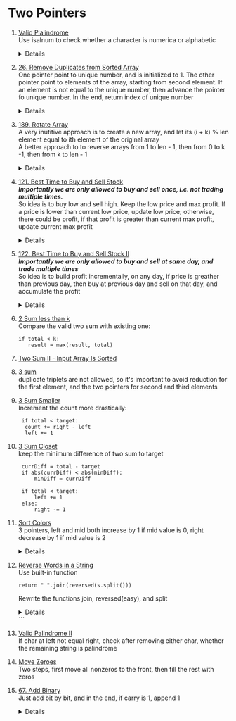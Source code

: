 # Two Pointers
1. [Valid Plalindrome](https://leetcode.com/problems/valid-palindrome)  
   Use isalnum to check whether a character is numerica or alphabetic  
   <details>

   ```python
    def isPalindrome(self, s: str) -> bool:
        left = 0
        right = len(s) - 1
        while left < right:
            while left < right and not s[left].isalnum():
                left += 1

            while left < right and not s[right].isalnum():
                right -= 1

            if s[left].upper() == s[right].upper():
                left += 1
                right -= 1
            else:
                return False

        return True
   ```
   </details>

1. [26. Remove Duplicates from Sorted Array](https://leetcode.com/problems/remove-duplicates-from-sorted-array/)  
   One pointer point to unique number, and is initialized to 1. The other pointer point to elements of the array, starting from second element. If an element is not equal to the unique number, then advance the pointer fo unique number. In the end, return index of unique number  
   <details>

   ```python
    def removeDuplicates(self, nums: List[int]) -> int:
        uniqueNumIdx = 1
        for i in range(1, len(nums)):
            if nums[i] != nums[i - 1]:
                nums[uniqueNumIdx] = nums[i]
                uniqueNumIdx += 1
        
        return uniqueNumIdx
   ```
   </details>

1. [189. Rotate Array](https://leetcode.com/problems/rotate-array)  
   A very inutitive approach is to create a new array, and let its (i + k) % len element equal to ith element of the original array  
   A better approach to to reverse arrays from 1 to len - 1, then from 0 to k -1, then from k to len - 1
   <details>

   ```python
    def rotate(self, nums, k):
        numsCount = len(nums)
        result = [0] * numsCount
        for i in range(numsCount):
            result[(i + k) % numsCount] = nums[i]

        for i in range(numsCount):
            nums[i]  = result[i]
   ```

   ```python
    def rotate(self, nums: List[int], k: int) -> None:
        def reverse(nums, start, end):
            left = start
            right = end
            while left < right:
                nums[left], nums[right] = nums[right], nums[left]
                left += 1
                right -= 1
        k %= len(nums)
        reverse(nums, 0, len(nums) - 1)
        reverse(nums, 0, k - 1)
        reverse(nums, k, len(nums) - 1)
   ```
   </details>
   
1. [121. Best Time to Buy and Sell Stock](https://leetcode.com/problems/best-time-to-buy-and-sell-stock)  
   ***Importantly we are only allowed to buy and sell once, i.e. not trading multiple times.***     
   So idea is to buy low and sell high. Keep the low price and max profit. If a price is lower than current low price, update low price; otherwise, there could be profit, if that profit    is greater than current max profit, update current max profit
   <details>

   ```python
        result = 0
        lowPrice = prices[0]
        for i in range(1, len(prices)):
            if prices[i] < lowPrice:
                lowPrice = prices[i]
            else:
                result = max(result, prices[i] - lowPrice)

        return result
   ```
   </details>
1. [122. Best Time to Buy and Sell Stock II](https://leetcode.com/problems/best-time-to-buy-and-sell-stock-i)  
   ***Importantly we are only allowed to buy and sell at same day, and trade multiple times***       
   So idea is to build profit incrementally, on any day, if price is greather than previous day, then buy at previous day and sell on that day, and accumulate the profit
   <details>

   ```python
    def maxProfit(self, prices: List[int]) -> int:
        result = 0
        for i in range(1, len(prices)):
            potentialProfit = prices[i] - prices[i - 1]
            if potentialProfit > 0:
                result += potentialProfit

        return result
   ```
   </details>
1. [2 Sum less than k](https://leetcode.com/problems/two-sum-less-than-k)  
   Compare the valid two sum with existing one:
   ```
   if total < k:
      result = max(result, total)
   ```
1. [Two Sum II - Input Array Is Sorted](https://leetcode.com/problems/two-sum-ii-input-array-is-sorted)  
1. [3 sum](https://leetcode.com/problems/3sum)  
   duplicate triplets are not allowed, so it's important to avoid reduction for the first element, and the two pointers for second and third elements
1. [3 Sum Smaller](https://leetcode.com/problems/3sum-smaller)  
   Increment the count more drastically:
   ```
    if total < target:
     count += right - left
     left += 1
   ```
1. [3 Sum Closet](https://leetcode.com/problems/3sum-closes)  
   keep the minimum difference of two sum to target
   ```
    currDiff = total - target
    if abs(currDiff) < abs(minDiff):
        minDiff = currDiff

    if total < target:
        left += 1
    else:
        right -= 1
   ```
1. [Sort Colors](https://leetcode.com/problems/sort-colors)  
   3 pointers, left and mid both increase by 1 if mid value is 0, right decrease by 1 if mid value is 2    
   <details>
         ```python
          def sortColors(self, nums: List[int]) -> None:
              red = 0
              white = 0
              blue = len(nums) - 1
              while white <= blue:
                  if nums[white] == 0:
                      nums[red], nums[white] = nums[white], nums[red]
                      red += 1
                      white += 1
                  elif nums[white] == 1:
                      white += 1
                  else:
                      nums[white], nums[blue] = nums[blue], nums[white]
                      blue -= 1
         ```
   </details>

1. [Reverse Words in a String](https://leetcode.com/problems/reverse-words-in-a-string)  
   Use built-in function
   ```
   return " ".join(reversed(s.split()))
   ```
   Rewrite the functions join, reversed(easy), and split
   <details>

      ```python
          def join(self, words):
           result = ""
           for i, word in enumerate(words):
               result += (" " if i > 0 else "") + word
           return result
      
              
          def split(self, s):
              words = []
              currWord = ""
              for c in s:
                  if c != " ":
                      currWord += c
                  elif currWord:
                      words.append(currWord)
                      currWord = ""
              
              if currWord:
                  words.append(currWord)
      
              return words
      ```
   </details>
   ```
1. [Valid Palindrome II](https://leetcode.com/problems/valid-palindrome-ii)   
   If char at left not equal right, check after removing either char, whether the remaining string is palindrome
1. [Move Zeroes](https://leetcode.com/problems/move-zeroes)  
   Two steps, first move all nonzeros to the front, then fill the rest with zeros
1. [67. Add Binary](https://leetcode.com/problems/add-binary)    
   Just add bit by bit, and in the end, if carry is 1, append 1       
   <details>
      
      ```python
       def addBinary(self, a: str, b: str) -> str:
           carry = 0
           result = deque()
           i = len(a) - 1
           j = len(b) - 1
           while i >= 0 or j >= 0:
               digit1 = int(a[i]) if i >= 0 else 0
               digit2 = int(b[j]) if j >= 0 else 0
   
               currSum = digit1 + digit2 + carry
               
               result.appendleft(currSum % 2)
               carry = currSum // 2
   
               i -= 1
               j -= 1
   
           if carry == 1:
               result.appendleft(1)
   
           return "".join([str(i) for i in result])
      ```
   </details>
   
